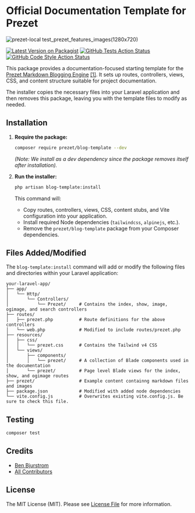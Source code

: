 # Official Documentation Template for Prezet

![prezet-local test_prezet_features_images(1280x720)](https://github.com/user-attachments/assets/aa95eb4c-5084-47a8-8311-ae53d989620f)

[![Latest Version on Packagist](https://img.shields.io/packagist/v/prezet/blog-template.svg?style=flat-square)](https://packagist.org/packages/prezet/blog-template)
[![GitHub Tests Action Status](https://img.shields.io/github/actions/workflow/status/prezet/blog-template/run-tests.yml?branch=main&label=tests&style=flat-square)](https://github.com/prezet/blog-template/actions?query=workflow%3Arun-tests+branch%3Amain)
[![GitHub Code Style Action Status](https://img.shields.io/github/actions/workflow/status/prezet/blog-template/fix-php-code-style-issues.yml?branch=main&label=code%20style&style=flat-square)](https://github.com/prezet/blog-template/actions?query=workflow%3A"Fix+PHP+code+style+issues"+branch%3Amain)

This package provides a documentation-focused starting template for the [Prezet Markdown Blogging Engine](https://github.com/benbjurstrom/prezet) [[1]](https://github.com/benbjurstrom/prezet). It sets up routes, controllers, views, CSS, and content structure suitable for project documentation.

The installer copies the necessary files into your Laravel application and then removes this package, leaving you with the template files to modify as needed.

## Installation

1.  **Require the package:**
    ```bash
    composer require prezet/blog-template --dev
    ```
    *(Note: We install as a dev dependency since the package removes itself after installation).*

2.  **Run the installer:**
    ```bash
    php artisan blog-template:install
    ```
    This command will:
    *   Copy routes, controllers, views, CSS, content stubs, and Vite configuration into your application.
    *   Install required Node dependencies (`tailwindcss`, `alpinejs`, etc.).
    *   Remove the `prezet/blog-template` package from your Composer dependencies.

## Files Added/Modified

The `blog-template:install` command will add or modify the following files and directories within your Laravel application:

```
your-laravel-app/
├── app/
│   └── Http/
│       └── Controllers/
│           └── Prezet/     # Contains the index, show, image, ogimage, and search controllers
├── routes/
│   ├── prezet.php          # Route definitions for the above controllers
│   └── web.php             # Modified to include routes/prezet.php
├── resources/
│   ├── css/
│   │   └── prezet.css      # Contains the Tailwind v4 CSS
│   └── views/
│       ├── components/
│       │   └── prezet/     # A collection of Blade components used in the documentation
│       └── prezet/         # Page level Blade views for the index, show, and ogimage routes
├── prezet/                 # Example content containng markdown files and images
├── package.json            # Modified with added node dependencies
└── vite.config.js          # Overwrites existing vite.config.js. Be sure to check this file.
```

## Testing

```bash
composer test
```

## Credits

- [Ben Bjurstrom](https://github.com/benbjurstrom)
- [All Contributors](../../contributors)

## License

The MIT License (MIT). Please see [License File](LICENSE.md) for more information.
